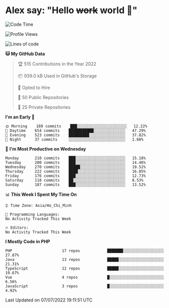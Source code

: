 # Alex say: "Hello ~~work~~ world 🐾"

<!--START_SECTION:waka-->
![Code Time](http://img.shields.io/badge/Code%20Time-838%20hrs%2047%20mins-blue)

![Profile Views](http://img.shields.io/badge/Profile%20Views-0-blue)

![Lines of code](https://img.shields.io/badge/From%20Hello%20World%20I%27ve%20Written-1%20Million%20lines%20of%20code-blue)

**🐱 My GitHub Data** 

> 🏆 515 Contributions in the Year 2022
 > 
> 📦 939.0 kB Used in GitHub's Storage 
 > 
> 💼 Opted to Hire
 > 
> 📜 50 Public Repositories 
 > 
> 🔑 25 Private Repositories  
 > 
**I'm an Early 🐤** 

```text
🌞 Morning    169 commits    ███░░░░░░░░░░░░░░░░░░░░░░   12.22% 
🌆 Daytime    654 commits    ███████████░░░░░░░░░░░░░░   47.29% 
🌃 Evening    523 commits    █████████░░░░░░░░░░░░░░░░   37.82% 
🌙 Night      37 commits     ░░░░░░░░░░░░░░░░░░░░░░░░░   2.68%

```
📅 **I'm Most Productive on Wednesday** 

```text
Monday       210 commits    ███░░░░░░░░░░░░░░░░░░░░░░   15.18% 
Tuesday      200 commits    ███░░░░░░░░░░░░░░░░░░░░░░   14.46% 
Wednesday    270 commits    █████░░░░░░░░░░░░░░░░░░░░   19.52% 
Thursday     222 commits    ████░░░░░░░░░░░░░░░░░░░░░   16.05% 
Friday       176 commits    ███░░░░░░░░░░░░░░░░░░░░░░   12.73% 
Saturday     118 commits    ██░░░░░░░░░░░░░░░░░░░░░░░   8.53% 
Sunday       187 commits    ███░░░░░░░░░░░░░░░░░░░░░░   13.52%

```


📊 **This Week I Spent My Time On** 

```text
⌚︎ Time Zone: Asia/Ho_Chi_Minh

💬 Programming Languages: 
No Activity Tracked This Week

🔥 Editors: 
No Activity Tracked This Week

```

**I Mostly Code in PHP** 

```text
PHP                      17 repos            ███████░░░░░░░░░░░░░░░░░░   27.87% 
Java                     13 repos            █████░░░░░░░░░░░░░░░░░░░░   21.31% 
TypeScript               12 repos            █████░░░░░░░░░░░░░░░░░░░░   19.67% 
Vue                      4 repos             █░░░░░░░░░░░░░░░░░░░░░░░░   6.56% 
JavaScript               3 repos             █░░░░░░░░░░░░░░░░░░░░░░░░   4.92%

```



 Last Updated on 07/07/2022 19:11:51 UTC
<!--END_SECTION:waka-->

